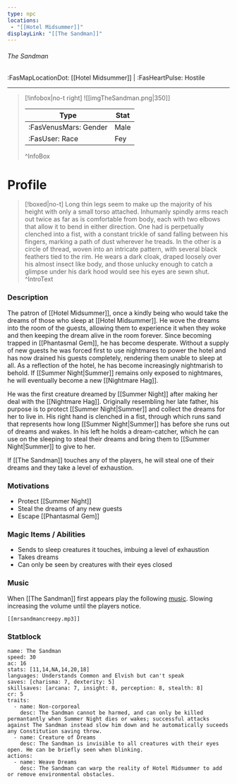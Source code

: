 ```yaml
---
type: npc
locations:
 - "[[Hotel Midsummer]]"
displayLink: "[[The Sandman]]"
---
```

###### The Sandman
<span class="sub2">:FasMapLocationDot: [[Hotel Midsummer]] | :FasHeartPulse: Hostile </span>
___

> [!infobox|no-t right]
> ![[imgTheSandman.png|350]]
>
> | Type | Stat |
> | ---- | ---- |
> | :FasVenusMars: Gender | Male |
> | :FasUser: Race | Fey |
>
>^InfoBox

# Profile

> [!boxed|no-t]
> Long thin legs seem to make up the majority of his height with only a small torso attached. Inhumanly spindly arms reach out twice as far as is comfortable from body, each with two elbows that allow it to bend in either direction. One had is perpetually clenched into a fist, with a constant trickle of sand falling between his fingers, marking a path of dust wherever he treads. In the other is a circle of thread, woven into an intricate pattern, with several black feathers tied to the rim. He wears a dark cloak, draped loosely over his almost insect like body, and those unlucky enough to catch a glimpse under his dark hood would see his eyes are sewn shut.
>^IntroText

### Description
The patron of [[Hotel Midsummer]], once a kindly being who would take the dreams of those who sleep at [[Hotel Midsummer]]. He wove the dreams into the room of the guests, allowing them to experience it when they woke and then keeping the dream alive in the room forever. Since becoming trapped in [[Phantasmal Gem]], he has become desperate. Without a supply of new guests he was forced first to use nightmares to power the hotel and has now drained his guests completely, rendering them unable to sleep at all. As a reflection of the hotel, he has become increasingly nightmarish to behold. If [[Summer Night|Summer]] remains only exposed to nightmares, he will eventually become a new [[Nightmare Hag]].

He was the first creature dreamed by [[Summer Night]] after making her deal with the [[Nightmare Hag]]. Originally resembling her late father, his purpose is to protect [[Summer Night|Summer]] and collect the dreams for her to live in. His right hand is clenched in a fist, through which runs sand that represents how long [[Summer Night|Summer]] has before she runs out of dreams and wakes. In his left he holds a dream-catcher, which he can use on the sleeping to steal their dreams and bring them to [[Summer Night|Summer]] to give to her. 

If [[The Sandman]] touches any of the players, he will steal one of their dreams and they take a level of exhaustion.

### Motivations
- Protect [[Summer Night]]
- Steal the dreams of any new guests
- Escape [[Phantasmal Gem]]

### Magic Items / Abilities
- Sends to sleep creatures it touches, imbuing a level of exhaustion
- Takes dreams
- Can only be seen by creatures with their eyes closed

### Music
When [[The Sandman]] first appears play the following  [music](https://www.youtube.com/watch?v=tuEllCbjbVc). Slowing increasing the volume until the players notice.

```audio-player
[[mrsandmancreepy.mp3]]
```

### Statblock

```statblock
name: The Sandman
speed: 30
ac: 16
stats: [11,14,NA,14,20,18]
languages: Understands Common and Elvish but can't speak
saves: [charisma: 7, dexterity: 5]
skillsaves: [arcana: 7, insight: 8, perception: 8, stealth: 8]
cr: 5
traits:
  - name: Non-corporeal
    desc: The Sandman cannot be harmed, and can only be killed permantantly when Summer Night dies or wakes; successful attacks against The Sandman instead slow him down and he automatically suceeds any Constitution saving throw.
  - name: Creature of Dreams
    desc: The Sandman is invisible to all creatures with their eyes open. He can be briefly seen when blinking.
actions:
  - name: Weave Dreams
    desc: The Sandman can warp the reality of Hotel Midsummer to add or remove environmental obstacles.
```